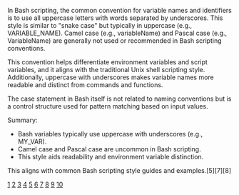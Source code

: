 In Bash scripting, the common convention for variable names and identifiers is to use all uppercase letters with words
separated by underscores. This style is similar to "snake case" but typically in uppercase (e.g., VARIABLE_NAME). Camel case
(e.g., variableName) and Pascal case (e.g., VariableName) are generally not used or recommended in Bash scripting
conventions.

This convention helps differentiate environment variables and script variables, and it aligns with the traditional Unix shell
scripting style. Additionally, uppercase with underscores makes variable names more readable and distinct from commands and
functions.

The case statement in Bash itself is not related to naming conventions but is a control structure used for pattern matching
based on input values.

Summary:

- Bash variables typically use uppercase with underscores (e.g., MY_VAR).
- Camel case and Pascal case are uncommon in Bash scripting.
- This style aids readability and environment variable distinction.

This aligns with common Bash scripting style guides and examples.[5][7][8]

[1](https://www.freecodecamp.org/news/bash-scripting-tutorial-linux-shell-script-and-command-line-for-beginners/)
[2](https://www.freecodecamp.org/news/snake-case-vs-camel-case-vs-pascal-case-vs-kebab-case-whats-the-difference/)
[3](https://linuxconfig.org/bash-script-case-statement-examples) [4](https://en.wikipedia.org/wiki/Camel_case)
[5](https://phoenixnap.com/kb/bash-case-statement)
[6](https://www.reddit.com/r/ProgrammingLanguages/comments/10twqkt/do_you_prefer_camelcase_or_snake_case_for/)
[7](https://stackoverflow.com/questions/673055/correct-bash-and-shell-script-variable-capitalization)
[8](https://github.com/easybash/bash-coding-style-guide)
[9](https://www.reddit.com/r/linuxadmin/comments/9x1ist/what_are_your_conventions_with_bashshell_scripts/)
[10](https://www.freecodecamp.org/news/programming-naming-conventions-explained/)
